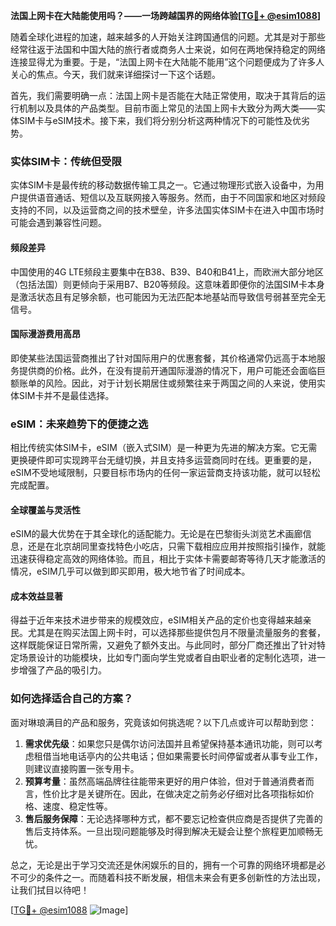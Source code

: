 **法国上网卡在大陆能使用吗？——一场跨越国界的网络体验[[TG💪+ @esim1088](https://t.me/s/esim1088)]**

随着全球化进程的加速，越来越多的人开始关注跨国通信的问题。尤其是对于那些经常往返于法国和中国大陆的旅行者或商务人士来说，如何在两地保持稳定的网络连接显得尤为重要。于是，“法国上网卡在大陆能不能用”这个问题便成为了许多人关心的焦点。今天，我们就来详细探讨一下这个话题。

首先，我们需要明确一点：法国上网卡是否能在大陆正常使用，取决于其背后的运行机制以及具体的产品类型。目前市面上常见的法国上网卡大致分为两大类——实体SIM卡与eSIM技术。接下来，我们将分别分析这两种情况下的可能性及优劣势。

### 实体SIM卡：传统但受限

实体SIM卡是最传统的移动数据传输工具之一。它通过物理形式嵌入设备中，为用户提供语音通话、短信以及互联网接入等服务。然而，由于不同国家和地区对频段支持的不同，以及运营商之间的技术壁垒，许多法国实体SIM卡在进入中国市场时可能会遇到兼容性问题。

#### 频段差异
中国使用的4G LTE频段主要集中在B38、B39、B40和B41上，而欧洲大部分地区（包括法国）则更倾向于采用B7、B20等频段。这意味着即便你的法国SIM卡本身是激活状态且有足够余额，也可能因为无法匹配本地基站而导致信号弱甚至完全无信号。

#### 国际漫游费用高昂
即使某些法国运营商推出了针对国际用户的优惠套餐，其价格通常仍远高于本地服务提供商的价格。此外，在没有提前开通国际漫游的情况下，用户可能还会面临巨额账单的风险。因此，对于计划长期居住或频繁往来于两国之间的人来说，使用实体SIM卡并不是最佳选择。

### eSIM：未来趋势下的便捷之选

相比传统实体SIM卡，eSIM（嵌入式SIM）是一种更为先进的解决方案。它无需更换硬件即可实现跨平台无缝切换，并且支持多运营商同时在线。更重要的是，eSIM不受地域限制，只要目标市场内的任何一家运营商支持该功能，就可以轻松完成配置。

#### 全球覆盖与灵活性
eSIM的最大优势在于其全球化的适配能力。无论是在巴黎街头浏览艺术画廊信息，还是在北京胡同里查找特色小吃店，只需下载相应应用并按照指引操作，就能迅速获得稳定高效的网络体验。而且，相比于实体卡需要邮寄等待几天才能激活的情况，eSIM几乎可以做到即买即用，极大地节省了时间成本。

#### 成本效益显著
得益于近年来技术进步带来的规模效应，eSIM相关产品的定价也变得越来越亲民。尤其是在购买法国上网卡时，可以选择那些提供包月不限量流量服务的套餐，这样既能保证日常所需，又避免了额外支出。与此同时，部分厂商还推出了针对特定场景设计的功能模块，比如专门面向学生党或者自由职业者的定制化选项，进一步增强了产品的吸引力。

### 如何选择适合自己的方案？

面对琳琅满目的产品和服务，究竟该如何挑选呢？以下几点或许可以帮助到您：

1. **需求优先级**：如果您只是偶尔访问法国并且希望保持基本通讯功能，则可以考虑租借当地电话亭内的公共电话；但如果需要长时间停留或者从事专业工作，则建议直接购置一张专用卡。
2. **预算考量**：虽然高端品牌往往能带来更好的用户体验，但对于普通消费者而言，性价比才是关键所在。因此，在做决定之前务必仔细对比各项指标如价格、速度、稳定性等。
3. **售后服务保障**：无论选择哪种方式，都不要忘记检查供应商是否提供了完善的售后支持体系。一旦出现问题能够及时得到解决无疑会让整个旅程更加顺畅无忧。

总之，无论是出于学习交流还是休闲娱乐的目的，拥有一个可靠的网络环境都是必不可少的条件之一。而随着科技不断发展，相信未来会有更多创新性的方法出现，让我们拭目以待吧！

[[TG💪+ @esim1088](https://t.me/s/esim1088) ![Image](https://i.postimg.cc/4NQfJmqS/Snipaste-2025-05-13-00-14-12.png)]